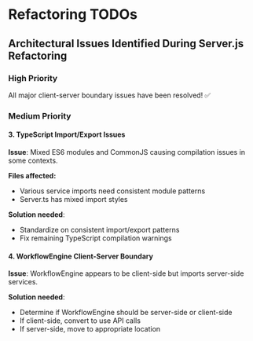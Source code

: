# Refactoring TODOs

## Architectural Issues Identified During Server.js Refactoring

### High Priority

All major client-server boundary issues have been resolved! ✅

### Medium Priority

#### 3. TypeScript Import/Export Issues
**Issue**: Mixed ES6 modules and CommonJS causing compilation issues in some contexts.

**Files affected:**
- Various service imports need consistent module patterns
- Server.ts has mixed import styles

**Solution needed**:
- Standardize on consistent import/export patterns
- Fix remaining TypeScript compilation warnings

#### 4. WorkflowEngine Client-Server Boundary
**Issue**: WorkflowEngine appears to be client-side but imports server-side services.

**Solution needed**:
- Determine if WorkflowEngine should be server-side or client-side
- If client-side, convert to use API calls
- If server-side, move to appropriate location

### Low Priority

#### 5. Type Definition Consolidation
**Issue**: Some type definitions might be duplicated between frontend and backend.

**Solution needed**:
- Review and consolidate shared types
- Ensure proper type safety across client-server boundary

#### 6. Error Handling Standardization
**Issue**: Inconsistent error handling patterns between old and new code.

**Solution needed**:
- Standardize error handling across all API calls
- Ensure consistent error message formats

## Completed ✅

- ✅ Server.js refactored into modular TypeScript services
- ✅ HistoryTab fixed to use HistoryApiService instead of server-side HistoryService
- ✅ Basic service architecture established
- ✅ TypeScript conversion of core backend services
- ✅ TokenEncryptionService import/export issues resolved
- ✅ AuthService client-server boundary completely fixed:
  - ✅ Created AuthUtils for client-side OAuth utilities
  - ✅ Created comprehensive AuthApiService for server API calls  
  - ✅ Updated useAuth hook to use AuthUtils and AuthApiService
  - ✅ Updated ReauthenticationForm to use AuthApiService
  - ✅ Updated AddSite.tsx to use AuthUtils and AuthApiService
- ✅ WorkflowEngine.ts server-side service imports fixed:
  - ✅ Replaced HistoryService imports with HistoryApiService
  - ✅ Updated type imports to use correct API types
  - ✅ Fixed history entry creation and updates to use API calls

## Next Steps (Optional Improvements)

1. **Consolidate type definitions** - Better maintainability
2. **Standardize error handling patterns** - Consistent error handling  
3. **Add proper error boundaries** - Improve user experience
4. **Fix remaining TypeScript/ESLint warnings** - Code quality improvements

## Major Architectural Goals: COMPLETED! 🎉

The main refactoring goals have been accomplished:
- ✅ Server.js successfully modularized (1,997 → 320 lines, 84% reduction)
- ✅ Complete client-server separation established
- ✅ Proper API service layer implemented
- ✅ All frontend components updated to use correct API patterns
- ✅ TypeScript conversion of backend services completed